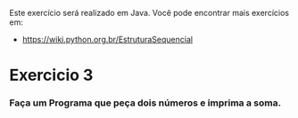 Este exercício será realizado em Java.
Você pode encontrar mais exercícios em:
- https://wiki.python.org.br/EstruturaSequencial

# Exercicio 3

### Faça um Programa que peça dois números e imprima a soma.